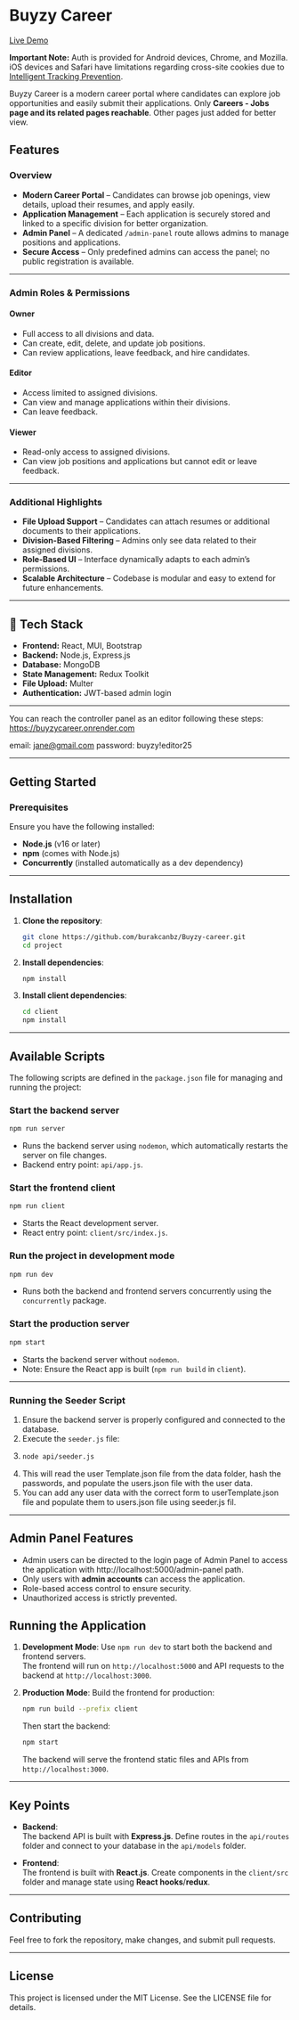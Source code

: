 # Buyzy Career 
[Live Demo](https://buyzycareer.onrender.com)

**Important Note:** Auth is provided for Android devices, Chrome, and Mozilla.  
iOS devices and Safari have limitations regarding cross-site cookies due to [Intelligent Tracking Prevention](https://www.apple.com/safari/docs/Safari_White_Paper_Nov_2019.pdf).

Buyzy Career is a modern career portal where candidates can explore job opportunities and easily submit their applications. Only **Careers - Jobs page and its related pages reachable**. Other pages just added for better view.

## Features

### Overview
- **Modern Career Portal** – Candidates can browse job openings, view details, upload their resumes, and apply easily.  
- **Application Management** – Each application is securely stored and linked to a specific division for better organization.  
- **Admin Panel** – A dedicated `/admin-panel` route allows admins to manage positions and applications.  
- **Secure Access** – Only predefined admins can access the panel; no public registration is available.  

---

### Admin Roles & Permissions

#### **Owner**
- Full access to all divisions and data.  
- Can create, edit, delete, and update job positions.  
- Can review applications, leave feedback, and hire candidates.  

#### **Editor**
- Access limited to assigned divisions.  
- Can view and manage applications within their divisions.  
- Can leave feedback.  

#### **Viewer**
- Read-only access to assigned divisions.  
- Can view job positions and applications but cannot edit or leave feedback.  

---

### Additional Highlights
- **File Upload Support** – Candidates can attach resumes or additional documents to their applications.  
- **Division-Based Filtering** – Admins only see data related to their assigned divisions.  
- **Role-Based UI** – Interface dynamically adapts to each admin’s permissions.  
- **Scalable Architecture** – Codebase is modular and easy to extend for future enhancements.  

---

## 🧠 Tech Stack
- **Frontend:** React, MUI, Bootstrap  
- **Backend:** Node.js, Express.js  
- **Database:** MongoDB  
- **State Management:** Redux Toolkit 
- **File Upload:** Multer  
- **Authentication:** JWT-based admin login  

***
You can reach the controller panel as an editor following these steps:
https://buyzycareer.onrender.com

email: jane@gmail.com
password: buyzy!editor25
***

## Getting Started

### Prerequisites

Ensure you have the following installed:
- **Node.js** (v16 or later)
- **npm** (comes with Node.js)
- **Concurrently** (installed automatically as a dev dependency)

---

## Installation

1. **Clone the repository**:
   ```bash
   git clone https://github.com/burakcanbz/Buyzy-career.git
   cd project
   ```

2. **Install dependencies**:
   ```bash
   npm install
   ```

3. **Install client dependencies**:
   ```bash
   cd client
   npm install
   ```

---

## Available Scripts

The following scripts are defined in the `package.json` file for managing and running the project:

### **Start the backend server**
```bash
npm run server
```
- Runs the backend server using `nodemon`, which automatically restarts the server on file changes.
- Backend entry point: `api/app.js`.

### **Start the frontend client**
```bash
npm run client
```
- Starts the React development server.
- React entry point: `client/src/index.js`.

### **Run the project in development mode**
```bash
npm run dev
```
- Runs both the backend and frontend servers concurrently using the `concurrently` package.

### **Start the production server**
```bash
npm start
```
- Starts the backend server without `nodemon`.
- Note: Ensure the React app is built (`npm run build` in `client`).

---

### Running the Seeder Script
1. Ensure the backend server is properly configured and connected to the database.
2. Execute the `seeder.js` file:
3. 
   ```bash
   node api/seeder.js
   ```
4. This will read the user Template.json file from the data folder, hash the passwords, and populate the users.json file with the user data.
5. You can add any user data with the correct form to userTemplate.json file and populate them to users.json file using seeder.js fil.
---

## Admin Panel Features
- Admin users can be directed to the login page of Admin Panel to access the application with http://localhost:5000/admin-panel path.
- Only users with **admin accounts** can access the application.  
- Role-based access control to ensure security.  
- Unauthorized access is strictly prevented.  

## Running the Application

1. **Development Mode**:
   Use `npm run dev` to start both the backend and frontend servers.  
   The frontend will run on `http://localhost:5000` and API requests to the backend at `http://localhost:3000`.

2. **Production Mode**:
   Build the frontend for production:
   ```bash
   npm run build --prefix client
   ```
   Then start the backend:
   ```bash
   npm start
   ```
   The backend will serve the frontend static files and APIs from `http://localhost:3000`.

---

## Key Points

- **Backend**:  
  The backend API is built with **Express.js**. Define routes in the `api/routes` folder and connect to your database in the `api/models` folder.

- **Frontend**:  
  The frontend is built with **React.js**. Create components in the `client/src` folder and manage state using **React hooks**/**redux**.

---

## Contributing
Feel free to fork the repository, make changes, and submit pull requests.

---

## License
This project is licensed under the MIT License. See the LICENSE file for details.


